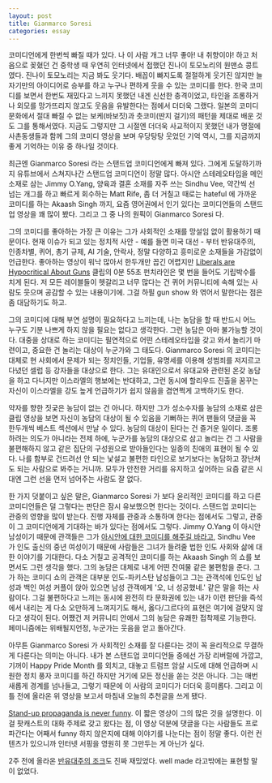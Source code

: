 ```yaml
---
layout: post
title: Gianmarco Soresi
categories: essay
---
```


코미디언에게 한번씩 빠질 때가 있다. 나 이 사람 개그 너무 좋아! 내 취향이야! 하고 처음으로 꽂혔던 건 중학생 때 우연히 인터넷에서 접했던 진나이 토모노리의 원맨쇼 콩트였다. 진나이 토모노리는 지금 봐도 웃기다. 배꼽이 빠지도록 절절하게 웃기진 않지만 늘 자기만의 아이디어로 승부를 하고 누구나 편하게 웃을 수 있는 코미디를 한다. 한국 코미디를 보면서 한번도 재밌다고 느끼지 못했던 내겐 신선한 충격이었고, 타인을 조롱하거나 외모를 망가뜨리지 않고도 웃음을 유발한다는 점에서 더더욱 그랬다. 일본의 코미디 문화에서 절대 빠질 수 없는 보케(바보짓)과 츳코미(딴지 걸기)의 패턴을 제대로 배운 것도 그를 통해서였다. 지금도 그렇지만 그 시절엔 더더욱 사교적이지 못했던 내가 명절에 사촌동생들과 함께 그의 코미디 영상을 보며 우당탕탕 웃었던 기억 역시, 그를 지금까지 좋게 기억하는 이유 중 하나일 것이다.

​최근엔 Gianmarco Soresi 라는 스탠드업 코미디언에게 빠져 있다. 그에게 도달하기까지 유튜브에서 스쳐지나간 스탠드업 코미디언이 정말 많다. 아시안 스테레오타입을 메인 소재로 삼는 Jimmy O.Yang, 양육과 결혼 소재를 자주 쓰는 Sindhu Vee, 약간씩 선 넘는 개그를 하고 빠르게 회수하는 Matt Rife, 좀 더 거칠고 때로는 hateful 에 가까운 코미디를 하는 Akaash Singh 까지, 요즘 영어권에서 인기 있다는 코미디언들의 스탠드업 영상을 꽤 많이 봤다. 그리고 그 중 나의 원픽이 Gianmarco Soresi 다. 

그의 코미디를 좋아하는 가장 큰 이유는 그가 사회적인 소재를 망설임 없이 활용하기 때문이다. 현재 이슈가 되고 있는 정치적 사안 - 예를 들면 미국 대선 - 부터 반유대주의, 인종차별, 퀴어, 총기 규제, AI 기술, 안락사, 정말 다양하고 흥미로운 소재들을 가감없이 언급한다. 좋아하는 영상이 워낙 많아서 한두개만 꼽긴 어렵지만 [Liberals are Hypocritical About Guns](https://youtu.be/YCmfqo7eggE?si=wx45y6Q1vKOIFSg5) 클립의 0분 55초 펀치라인은 몇 번을 들어도 기립박수를 치게 된다. 저 모든 레이블들이 헷갈리고 너무 많다는 건 퀴어 커뮤니티에 속해 있는 사람도 웃으며 공감할 수 있는 내용이기에. 그걸 하필 gun show 와 엮어서 말한다는 점은 좀 대담하기도 하고.

그의 코미디에 대해 부연 설명이 필요하다고 느끼는데, 나는 농담을 할 때 반드시 어느 누구도 기분 나쁘게 하지 않을 필요는 없다고 생각한다. 그런 농담은 아마 불가능할 것이다. 대중을 상대로 하는 코미디는 필연적으로 어떤 스테레오타입을 갖고 와서 놀리기 마련이고, 중요한 건 놀리는 대상이 누군가와 그 태도다. Gianmarco Soresi 의 코미디는 대체로 현 사회에서 문제가 되는 정치인들, 기업들, 유명세를 이용해 성범죄를 저지르고 다녔던 셀럽 등 강자들을 대상으로 한다. 그는 유대인으로서 유대교와 관련된 온갖 농담을 하고 다니지만 이스라엘의 행보에는 반대하고, 그런 동시에 할리우드 진출을 꿈꾸는 자신이 이스라엘을 강도 높게 언급하기가 쉽지 않음을 겸연쩍게 고백하기도 한다. 

​약자를 향한 짓궂은 농담이 없는 건 아니다. 하지만 그가 성소수자를 농담의 소재로 삼은 클립 영상을 보면 자신이 농담의 대상이 될 수 있음을 기뻐하는 퀴어 팬들의 댓글을 꼭 한두개씩 베스트 섹션에서 만날 수 있다. 농담의 대상이 된다는 건 즐거운 일이다. 조롱하려는 의도가 아니라는 전제 하에, 누군가를 농담의 대상으로 삼고 놀리는 건 그 사람을 불편해하지 않고 같은 집단의 구성원으로 받아들인다는 일종의 친애의 표현이 될 수 있다. 나를 함부로 건드려선 안 되는 낯설고 불편한 타인으로 보기보다는 농담하고 장난쳐도 되는 사람으로 봐주는 거니까. 모두가 안전한 거리를 유지하고 싶어하는 요즘 같은 시대엔 그런 선을 먼저 넘어주는 사람도 잘 없다.

​한 가지 덧붙이고 싶은 말은, Gianmarco Soresi 가 보다 윤리적인 코미디를 하고 다른 코미디언들은 덜 그렇다는 판단은 잠시 유보했으면 한다는 것이다. 스탠드업 코미디는 관중의 영향을 많이 받는다. 진행 자체를 관중과 소통하며 한다는 점에서도 그렇고, 관중이 그 코미디언에게 기대하는 바가 있다는 점에서도 그렇다. Jimmy O.Yang 이 아시안 남성이기 때문에 관객들은 그가 [아시안에 대한 코미디를 해주길 바라고](https://youtu.be/sIWi24INYgY?si=trhOtBSW-fjXIOWb), Sindhu Vee 가 인도 출신의 중년 여성이기 때문에 사람들은 그녀가 들려줄 법한 인도 사회와 삶에 대한 이야기를 기대한다. 다소 거칠고 공격적인 코미디를 하는 Akaash Singh 의 쇼를 보면서도 그런 생각을 했다. 그의 농담은 대체로 내게 어떤 잔여물 같은 불편함을 준다. 그가 하는 코미디 쇼의 관객은 대부분 인도-파키스탄 남성들이고 그는 관객석에 인도인 남성과 백인 여성 커플이 앉아 있으면 남성 관객에게 '오, 너 성공했네.' 같은 말을 하는 사람이다. 그걸 불편하다고 느끼는 동시에 완전히 타 문화권에 있는 내가 이런 판단을 즉석에서 내리는 게 다소 오만하게 느껴지기도 해서, 옳다/그르다의 표현은 여기에 걸맞지 않다고 생각이 된다. 어쨌건 저 커뮤니티 안에서 그의 농담은 유쾌한 접착제로 기능한다. 페미니즘에는 위배될지언정, 누군가는 웃음을 얻고 돌아간다. 

아무튼 Gianmarco Soresi 가 사회적인 소재를 잘 다룬다는 것이 꼭 윤리적으로 무결하게 다룬다는 의미는 아니다. 내가 본 스탠드업 코미디언들 중에선 가장 리버럴에 가깝고, 기꺼이 Happy Pride Month 를 외치고, 대놓고 트럼프 암살 시도에 대해 언급하며 시원한 정치 풍자 코미디를 하긴 하지만 거기에 모든 정신을 쏟는 것은 아니다. 그는 매번 새롭게 경계를 넘나들고, 그렇기 때문에 이 사람의 코미디가 더더욱 흥미롭다. 그리고 이틀 전에 올라온 위 영상을 보고서 마침내 오늘의 추천글을 쓰게 됐다. 

​[Stand-up propaganda is never funny](https://youtu.be/Bupx8SQDaN8?si=tGwggKPA4In8WiDG). 이 짧은 영상이 그의 많은 것을 설명한다. 이걸 팟캐스트의 대화 주제로 갖고 왔다는 점, 이 영상 덕분에 댓글을 다는 사람들도 프로파간다는 어째서 funny 하지 않은지에 대해 이야기를 나눈다는 점이 정말 좋다. 이런 컨텐츠가 있으니까 인터넷 서핑을 영원히 못 그만두는 게 아닌가 싶다.

2주 전에 올라온 [반유대주의 조크](https://youtu.be/0F08vTj0fiY?si=uIwL5fe_h8f3t45q)도 진짜 재밌었다. well made 라고밖에는 표현할 말이 없었다. 